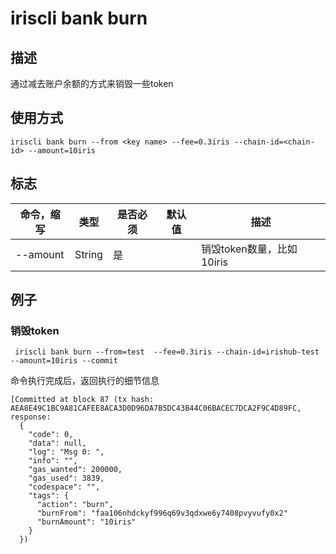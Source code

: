 # iriscli bank burn

## 描述

通过减去账户余额的方式来销毁一些token

## 使用方式

```
iriscli bank burn --from <key name> --fee=0.3iris --chain-id=<chain-id> --amount=10iris
```


## 标志

| 命令，缩写       | 类型   | 是否必须 | 默认值                | 描述                                                         |
| ---------------- | ------ | -------- | --------------------- | ------------------------------------------------------------ |
| --amount         | String | 是       |                       | 销毁token数量，比如10iris                               |



## 例子

### 销毁token

```
 iriscli bank burn --from=test  --fee=0.3iris --chain-id=irishub-test --amount=10iris --commit
```

命令执行完成后，返回执行的细节信息

```
[Committed at block 87 (tx hash: AEA8E49C1BC9A81CAFEE8ACA3D0D96DA7B5DC43B44C06BACEC7DCA2F9C4D89FC, response:
  {
    "code": 0,
    "data": null,
    "log": "Msg 0: ",
    "info": "",
    "gas_wanted": 200000,
    "gas_used": 3839,
    "codespace": "",
    "tags": {
      "action": "burn",
      "burnFrom": "faa106nhdckyf996q69v3qdxwe6y7408pvyvufy0x2"
      "burnAmount": "10iris"
    }
  })
```
